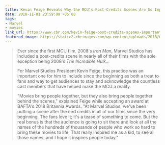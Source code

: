 ```yaml
---
title: Kevin Feige Reveals Why the MCU's Post-Credits Scenes Are So Important
date: 2018-11-01 23:59:00 -05:00
tags:
- Marvel
- movies
link_url: https://www.cbr.com/kevin-feige-post-credits-scenes-important/
featured_image: https://static2.cbrimages.com/wp-content/uploads/2018/08/kevin-feige-header.jpg
---
```


> Ever since the first MCU film, 2008's *Iron Man*, Marvel Studios has included a post-credits scene in nearly all of their films with the sole exception being 2008's *The Incredible Hulk*…
>
> For Marvel Studios President Kevin Feige, this practice was an important one for him to include since the beginning as both a treat to fans and way to get audiences to stay and acknowledge the countless cast members that have helped make the MCU a reality.
>
> "Movies bring people together, but they also bring people together behind the scenes," explained Feige while accepting an award at BAFTA's 2018 Britannia Awards. "At Marvel Studios, we've been putting a scene after the end credits in all of our films since the very beginning. The fans love it; it's a tease of something to come. But the real bonus is that the audience is going to sit there and look at all the names of the hundreds of thousands of people who work so hard to bring these movies to life. That really inspired me as a kid, to see all those names, and I hope it inspires people today."